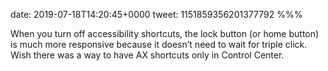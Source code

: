 date: 2019-07-18T14:20:45+0000
tweet: 1151859356201377792
%%%

When you turn off accessibility shortcuts, the lock button (or home button) is much more responsive because it doesn’t need to wait for triple click. Wish there was a way to have AX shortcuts only in Control Center.
